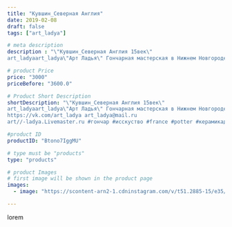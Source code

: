```yaml
---
title: "Кувшин_Северная Англия"
date: 2019-02-08
draft: false
tags: ["art_ladya"]

# meta description
description : "\"Кувшин_Северная Англия 15век\" 
art_ladyaart_ladya\"Арт Ладья\" Гончарная мастерская в Нижнем Новгороде. Изготовление керамики и мастер//-классы по обучению. "

# product Price
price: "3000"
priceBefore: "3600.0"

# Product Short Description
shortDescription: "\"Кувшин_Северная Англия 15век\" 
art_ladyaart_ladya\"Арт Ладья\" Гончарная мастерская в Нижнем Новгороде. Изготовление керамики и мастер//-классы по обучению. 
https://vk.com/art_ladya art_ladya@mail.ru 
art//-ladya.Livemaster.ru #гончар #исскуство #france #potter #керамикадляинтерьера #керамикаручнаяработа #гончарнаямастерская #керамиканазаказ #handmade #посудаизглины #керамика #гончарнаяпосуда #эксклюзивнаякерамика #dishes #decor #ceramicar #warrior #claygoods #restaurant #earthenware #ceramic #design #gifts #decanter #ceramicart #jug #источическаякерамика #clay #авторскаякерамика #medieval"

#product ID
productID: "Btono7IggMU"

# type must be "products"
type: "products"

# product Images
# first image will be shown in the product page
images:
  - image: "https://scontent-arn2-1.cdninstagram.com/v/t51.2885-15/e35/51276138_2200752946840302_2639416278059177839_n.jpg?tp=1&_nc_ht=scontent-arn2-1.cdninstagram.com&_nc_cat=106&_nc_ohc=YWdxBVELgpgAX8QOHMo&ccb=7-4&oh=a5adfd8ac94dcaa00c2a8c793f410517&oe=6084F4C3&_nc_sid=86f79a&ig_cache_key=MTk3NTAwMjc3MjY4ODQ3MDgwNA%3D%3D.2-ccb7-4"

---
```

lorem
